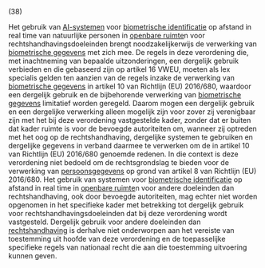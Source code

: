 (38)

Het gebruik van [AI-systemen](a3.md#^ai-systeem) voor [biometrische identificatie](a3.md#^bioid) op afstand in real time van natuurlijke personen in [openbare ruimte](a3.md#^openb)n voor rechtshandhavingsdoeleinden brengt noodzakelijkerwijs de verwerking van [biometrische gegevens](a3.md#^biog) met zich mee. De regels in deze verordening die, met inachtneming van bepaalde uitzonderingen, een dergelijk gebruik verbieden en die gebaseerd zijn op artikel 16 VWEU, moeten als lex specialis gelden ten aanzien van de regels inzake de verwerking van [biometrische gegevens](a3.md#^biog) in artikel 10 van Richtlijn (EU) 2016/680, waardoor een dergelijk gebruik en de bijbehorende verwerking van [biometrische gegevens](a3.md#^biog) limitatief worden geregeld. Daarom mogen een dergelijk gebruik en een dergelijke verwerking alleen mogelijk zijn voor zover zij verenigbaar zijn met het bij deze verordening vastgestelde kader, zonder dat er buiten dat kader ruimte is voor de bevoegde autoriteiten om, wanneer zij optreden met het oog op de rechtshandhaving, dergelijke systemen te gebruiken en dergelijke gegevens in verband daarmee te verwerken om de in artikel 10 van Richtlijn (EU) 2016/680 genoemde redenen. In die context is deze verordening niet bedoeld om de rechtsgrondslag te bieden voor de verwerking van [persoonsgegevens](a3.md#^persg) op grond van artikel 8 van Richtlijn (EU) 2016/680. Het gebruik van systemen voor [biometrische identificatie](a3.md#^bioid) op afstand in real time in [openbare ruimte](a3.md#^openb)n voor andere doeleinden dan rechtshandhaving, ook door bevoegde autoriteiten, mag echter niet worden opgenomen in het specifieke kader met betrekking tot dergelijk gebruik voor rechtshandhavingsdoeleinden dat bij deze verordening wordt vastgesteld. Dergelijk gebruik voor andere doeleinden dan [rechtshandhaving](a3.md#^rh) is derhalve niet onderworpen aan het vereiste van toestemming uit hoofde van deze verordening en de toepasselijke specifieke regels van nationaal recht die aan die toestemming uitvoering kunnen geven.